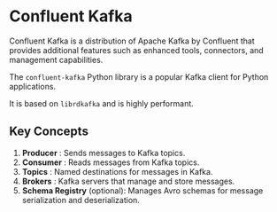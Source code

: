 # Confluent Kafka

Confluent Kafka is a distribution of Apache Kafka by Confluent that provides additional features such as enhanced tools, connectors, and management capabilities.

The `confluent-kafka` Python library is a popular Kafka client for Python applications.

It is based on `librdkafka` and is highly performant.

## Key Concepts

1. **Producer** : Sends messages to Kafka topics.
2. **Consumer** : Reads messages from Kafka topics.
3. **Topics** : Named destinations for messages in Kafka.
4. **Brokers** : Kafka servers that manage and store messages.
5. **Schema Registry** (optional): Manages Avro schemas for message serialization and deserialization.

